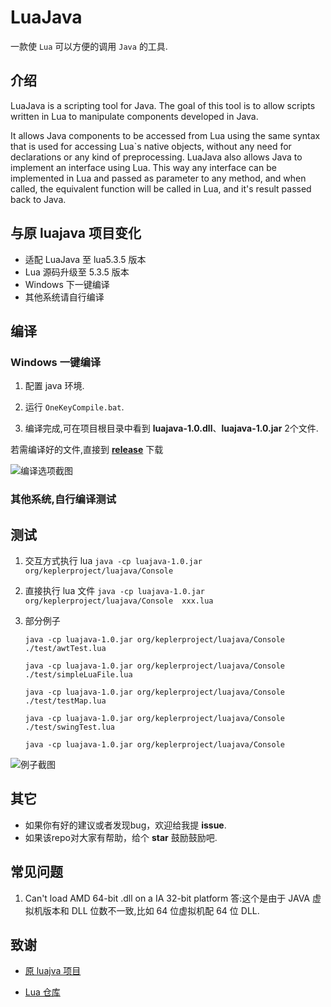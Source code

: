 # LuaJava

一款使 `Lua` 可以方便的调用 `Java` 的工具.

## 介绍
LuaJava is a scripting tool for Java. The goal of this tool is to allow scripts written in Lua to manipulate components developed in Java.

It allows Java components to be accessed from Lua using the same syntax that is used for accessing Lua`s native objects, without any need
for declarations or any kind of preprocessing.  LuaJava also allows Java to implement an interface using Lua. This way any interface can be
implemented in Lua and passed as parameter to any method, and when called, the equivalent function will be called in Lua, and it's result
passed back to Java.

## 与原 luajava 项目变化

* 适配 LuaJava 至 lua5.3.5 版本
* Lua 源码升级至 5.3.5 版本
* Windows 下一键编译
* 其他系统请自行编译

## 编译

### Windows 一键编译

1. 配置 java 环境.

2. 运行 `OneKeyCompile.bat`.

3. 编译完成,可在项目根目录中看到 **luajava-1.0.dll**、**luajava-1.0.jar** 2个文件.


若需编译好的文件,直接到 [**release**](https://github.com/haikejishu/LuaJava/releases) 下载


![编译选项截图](https://s2.ax1x.com/2019/07/26/em4bad.jpg)
### 其他系统,自行编译测试


## 测试

1. 交互方式执行 lua
`java -cp luajava-1.0.jar org/keplerproject/luajava/Console`

2. 直接执行 lua 文件
`java -cp luajava-1.0.jar org/keplerproject/luajava/Console  xxx.lua`

3. 部分例子
	```
	java -cp luajava-1.0.jar org/keplerproject/luajava/Console ./test/awtTest.lua

	java -cp luajava-1.0.jar org/keplerproject/luajava/Console ./test/simpleLuaFile.lua

	java -cp luajava-1.0.jar org/keplerproject/luajava/Console ./test/testMap.lua

	java -cp luajava-1.0.jar org/keplerproject/luajava/Console ./test/swingTest.lua

	java -cp luajava-1.0.jar org/keplerproject/luajava/Console
	```

![例子截图](https://s2.ax1x.com/2019/07/25/eeZKde.jpg)

## 其它
- 如果你有好的建议或者发现bug，欢迎给我提 **issue**.
- 如果该repo对大家有帮助，给个 **star** 鼓励鼓励吧.

## 常见问题

1.  Can't load AMD 64-bit .dll on a IA 32-bit platform
答:这个是由于 JAVA 虚拟机版本和 DLL 位数不一致,比如 64 位虚拟机配 64 位 DLL.


## 致谢

- [原 luajva 项目](https://github.com/jasonsantos/luajava)

- [Lua 仓库](https://github.com/lua/lua)